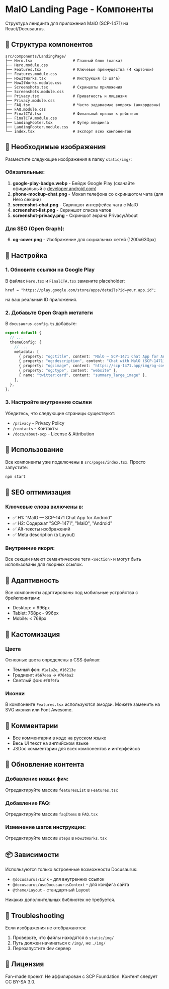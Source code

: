 # MalO Landing Page - Компоненты

Структура лендинга для приложения MalO (SCP-1471) на React/Docusaurus.

## 📁 Структура компонентов

```
src/components/LandingPage/
├── Hero.tsx                  # Главный блок (шапка)
├── Hero.module.css
├── Features.tsx              # Ключевые преимущества (4 карточки)
├── Features.module.css
├── HowItWorks.tsx            # Инструкция (3 шага)
├── HowItWorks.module.css
├── Screenshots.tsx           # Скриншоты приложения
├── Screenshots.module.css
├── Privacy.tsx               # Приватность и лицензия
├── Privacy.module.css
├── FAQ.tsx                   # Часто задаваемые вопросы (аккордеоны)
├── FAQ.module.css
├── FinalCTA.tsx              # Финальный призыв к действию
├── FinalCTA.module.css
├── LandingFooter.tsx         # Футер лендинга
├── LandingFooter.module.css
└── index.tsx                 # Экспорт всех компонентов
```

## 🎨 Необходимые изображения

Разместите следующие изображения в папку `static/img/`:

### Обязательные:

1. **google-play-badge.webp** - Бейдж Google Play (скачайте официальный с [developer.android.com](https://play.google.com/intl/en_us/badges/))
2. **phone-mockup-chat.png** - Мокап телефона со скриншотом чата (для Hero секции)
3. **screenshot-chat.png** - Скриншот интерфейса чата с MalO
4. **screenshot-list.png** - Скриншот списка чатов
5. **screenshot-privacy.png** - Скриншот экрана Privacy/About

### Для SEO (Open Graph):

6. **og-cover.png** - Изображение для социальных сетей (1200x630px)

## 🔧 Настройка

### 1. Обновите ссылки на Google Play

В файлах `Hero.tsx` и `FinalCTA.tsx` замените placeholder:

```tsx
href = "https://play.google.com/store/apps/details?id=your.app.id";
```

на ваш реальный ID приложения.

### 2. Добавьте Open Graph метатеги

В `docusaurus.config.ts` добавьте:

```typescript
export default {
  // ...
  themeConfig: {
    // ...
    metadata: [
      { property: "og:title", content: "MalO — SCP-1471 Chat App for Android" },
      { property: "og:description", content: "Chat with MalO (SCP-1471). Fan-made app, atmospheric SCP experience." },
      { property: "og:image", content: "https://scp-1471.app/img/og-cover.png" },
      { property: "og:type", content: "website" },
      { name: "twitter:card", content: "summary_large_image" },
    ],
  },
};
```

### 3. Настройте внутренние ссылки

Убедитесь, что следующие страницы существуют:

- `/privacy` - Privacy Policy
- `/contacts` - Контакты
- `/docs/about-scp` - License & Attribution

## 🚀 Использование

Все компоненты уже подключены в `src/pages/index.tsx`. Просто запустите:

```bash
npm start
```

## 🎯 SEO оптимизация

### Ключевые слова включены в:

- ✅ H1: "MalO — SCP-1471 Chat App for Android"
- ✅ H2: Содержат "SCP-1471", "MalO", "Android"
- ✅ Alt-тексты изображений
- ✅ Meta description (в Layout)

### Внутренние якоря:

Все секции имеют семантические теги `<section>` и могут быть использованы для якорных ссылок.

## 📱 Адаптивность

Все компоненты адаптированы под мобильные устройства с брейкпоинтами:

- Desktop: > 996px
- Tablet: 768px - 996px
- Mobile: < 768px

## 🎨 Кастомизация

### Цвета

Основные цвета определены в CSS файлах:

- Темный фон: `#1a1a2e`, `#16213e`
- Градиент: `#667eea` → `#764ba2`
- Светлый фон: `#f8f9fa`

### Иконки

В компоненте `Features.tsx` используются эмодзи. Можете заменить на SVG иконки или Font Awesome.

## 📝 Комментарии

- Все комментарии в коде на русском языке
- Весь UI текст на английском языке
- JSDoc комментарии для всех компонентов и интерфейсов

## 🔄 Обновление контента

### Добавление новых фич:

Отредактируйте массив `featuresList` в `Features.tsx`

### Добавление FAQ:

Отредактируйте массив `faqItems` в `FAQ.tsx`

### Изменение шагов инструкции:

Отредактируйте массив `steps` в `HowItWorks.tsx`

## 📦 Зависимости

Используются только встроенные возможности Docusaurus:

- `@docusaurus/Link` - для внутренних ссылок
- `@docusaurus/useDocusaurusContext` - для конфига сайта
- `@theme/Layout` - стандартный Layout

Никаких дополнительных библиотек не требуется.

## 🐛 Troubleshooting

Если изображения не отображаются:

1. Проверьте, что файлы находятся в `static/img/`
2. Путь должен начинаться с `/img/`, не `./img/`
3. Перезапустите dev сервер

## 📄 Лицензия

Fan-made проект. Не аффилирован с SCP Foundation. Контент следует CC BY-SA 3.0.
